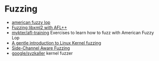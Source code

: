# Fuzzing

 - [american fuzzy lop](http://lcamtuf.coredump.cx/afl/)
 - [Fuzzing libxml2 with AFL++](https://aflplus.plus/docs/tutorials/libxml2_tutorial/)
 - [mykter/afl-training](https://github.com/mykter/afl-training) Exercises to learn how to fuzz with American Fuzzy Lop
 - [A gentle introduction to Linux Kernel fuzzing](https://blog.cloudflare.com/a-gentle-introduction-to-linux-kernel-fuzzing/)
 - [Side-Channel Aware Fuzzing](https://arxiv.org/pdf/1908.05012.pdf)
 - [google/syzkaller](https://github.com/google/syzkaller) kernel fuzzer
